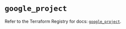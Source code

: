 # `google_project`

Refer to the Terraform Registry for docs: [`google_project`](https://registry.terraform.io/providers/hashicorp/google-beta/6.34.1/docs/resources/google_project).
